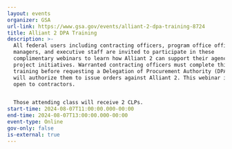 ```yaml
---
layout: events
organizer: GSA
url-link: https://www.gsa.gov/events/alliant-2-dpa-training-8724
title: Alliant 2 DPA Training
description: >-
  All federal users including contracting officers, program office officials,
  managers, and executive staff are invited to participate in these
  complimentary webinars to learn how Alliant 2 can support their agency IT
  project initiatives. Warranted contracting officers must complete this
  training before requesting a Delegation of Procurement Authority (DPA), which
  will authorize them to issue orders against Alliant 2. This webinar is not
  open to contractors.


  Those attending class will receive 2 CLPs.
start-time: 2024-08-07T11:00:00.000-00:00
end-time: 2024-08-07T13:00:00.000-00:00
event-type: Online
gov-only: false
is-external: true
---
```

